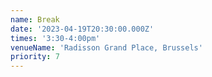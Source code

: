 ```yaml
---
name: Break
date: '2023-04-19T20:30:00.000Z'
times: '3:30-4:00pm'
venueName: 'Radisson Grand Place, Brussels'
priority: 7
---
```


